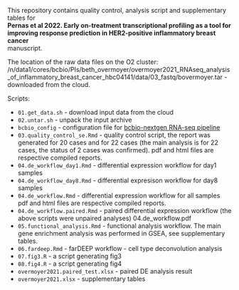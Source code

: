 This repository contains quality control, analysis script and supplementary tables for  
**Pernas et al 2022. Early on-treatment transcriptional profiling as a tool for improving response prediction in HER2-positive inflammatory breast cancer**  
manuscript.

The location of the raw data files on the O2 cluster:
/n/data1/cores/bcbio/PIs/beth_overmoyer/overmoyer2021_RNAseq_analysis_of_inflammatory_breast_cancer_hbc04141/data/03_fastq/bovermoyer.tar - downloaded from the cloud.

Scripts:
- `01.get_data.sh` - download input data from the cloud
- `02.untar.sh` - unpack the input archive
- `bcbio_config` - configuration file for [bcbio-nextgen RNA-seq pipeline](https://bcbio-nextgen.readthedocs.io/en/latest/contents/bulk_rnaseq.html)
- `03.quality_control_se.Rmd` - quality control script, the report was generated for
20 cases and for 22 cases (the main analysis is for 22 cases, the status of 2 cases was confirmed).
pdf and html files are respective compiled reports.
- `04.de_workflow_day1.Rmd` - differential expression workflow for day1 samples
- `04.de_workflow_day8.Rmd` - differential expresison workflow for day8 samples
- `04.de_workflow.Rmd` - differential expression workflow for all samples
pdf and html files are respective compiled reports.
- `04.de_workflow.paired.Rmd` - paired differential expression workflow (the above scripts were unpaired analyses)
04.de_workflow.pdf
- `05.functional_analysis.Rmd` - functional analysis workflow. The main gene enrichment analysis was performed in GSEA, see supplementary tables.
- `06.fardeep.Rmd` - farDEEP workflow - cell type deconvolution analysis
- `07.fig3.R` - a script generating fig3
- `08.fig4.R` - a script generating fig4
- `overmoyer2021.paired_test.xlsx` - paired DE analysis result
- `overmoyer2021.xlsx` - supplementary tables
